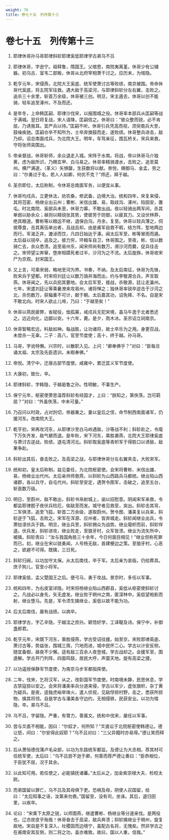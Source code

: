 ```yaml
---
weight: 76
title: 卷七十五　列传第十三
---
```


# 卷七十五　列传第十三

1. <span id="卷七十五　列传第十三-1"></span>
耶律休哥孙马哥耶律斜轸耶律奚低耶律学古弟乌不吕

2. <span id="卷七十五　列传第十三-2"></span>
耶律休哥，字逊宁。祖释鲁，隋国王。父绾思，南院夷离堇。休哥少有公辅器。初乌古、室韦二部叛，休哥从北府宰相萧干讨之。应历末，为惕隐。

3. <span id="卷七十五　列传第十三-3"></span>
乾亨元年，宋侵燕，北院大王奚底、统军使萧讨古等败绩，南京被围。帝命休哥代奚底，将五院军往救。遇大敌于高梁河，与耶律斜轸分左右翼，击败之。追杀三十余里，斩首万余级，休哥被三创。明旦，宋主遁去，休哥以创不能骑，轻车追至涿州，不及而还。

4. <span id="卷七十五　列传第十三-4"></span>
是年冬，上命韩匡嗣、耶律沙伐宋，以报围城之役。休哥率本部兵从匡嗣等战于满城。翌日将复战，宋人请降，匡嗣信之。休哥曰：“彼众整而锐，必不肯屈，乃诱我耳。宜严兵以待。”匡嗣不听。休哥引兵凭高而视，须臾南兵大至，鼓噪疾驰。匡嗣仓卒不知所为，士卒弃旗鼓而走，遂败绩。休哥整兵进击，敌乃却。诏总南面戍兵，为北院大王。明年，车驾亲征，围瓦桥关。宋兵来救，守将张师突围出。

5. <span id="卷七十五　列传第十三-5"></span>
帝亲督战，休哥斩师，余众退走入城。宋阵于水南。将战，帝以休哥马介独黄，虑为敌所识，乃赐玄甲、白马易之。休哥率精骑渡水，击败之，追至莫州。横尸满道，（革义）矢惧罄，生获数将以献。帝悦，赐御马、金盂，劳之曰：“尔勇过于名，若人人如卿，何优不克？”师还，拜于越。

6. <span id="卷七十五　列传第十三-6"></span>
圣宗即位，太后称制，令休哥总南面军务，以便宜从事。

7. <span id="卷七十五　列传第十三-7"></span>
休哥均戍兵，立更休法，劝农桑，修武备，边境大治。统和四年，宋复来侵，其将范密、杨继业出云州；曹彬、米信出雄、易，取歧沟、涿州，陷固安，置屯。时北南院、奚部兵未至，休哥力寡，不敢出战。夜以轻骑出两军间，杀其单弱以胁余众；昼则以精锐张其势，使彼劳于防御，以疲其力。又设伏林莽，绝其粮道。曹彬等以粮运不继，退保白沟。月余，复至。休哥以轻兵薄之，伺彼蓐食，击其离伍单出者，且战且却。由是甫军自救不暇，结方阵，堑地两边而行。军渴乏井，漉淖而饮，凡四日始达于涿。闻太后军至，彬等冒雨而遁。太后益以锐卒，追及之。彼力穷，环粮车自卫，休哥围之。至夜，彬、信以数骑亡去，余众悉溃。追至易州东，闻宋师尚有数万，濒沙河而爨，促兵往击之。宋师望尘奔窜，堕岸相蹂死者过半，沙河为之不流。太后旋旆，休哥收宋尸为京观。封宋国王。

8. <span id="卷七十五　列传第十三-8"></span>
又上言，可乘宋弱，略地至河为界。书奏，不纳。及太后南征，休哥为先锋，败宋兵于望都。时宋将刘廷让以数万骑并海而出，约与李敬源合兵，声言取燕。休哥闻之，先以兵扼其要地。会太后军至，接战，杀敬源，廷让走瀛州。七年，宋遣刘廷让等乘暑潦来攻易州，诸将惮之；独休哥率锐卒逆击于沙河之北，杀伤数万，获辎重不可计，献于朝。太后嘉其功，诏免拜、不名。自是宋不敢北向。时宋人欲止儿啼，乃曰：“于越至矣！”

9. <span id="卷七十五　列传第十三-9"></span>
休哥以燕民疲弊，省赋役，恤孤寡，戒戍兵无犯宋境，虽马牛逸于北者悉还之。远近向化，边鄙以安。十六年，薨。是夕，雨木冰。圣宗诏立祠南京。

10. <span id="卷七十五　列传第十三-10"></span>
休哥智略宏远，料敌如神。每战胜，让功诸将，故士卒乐为之用。身更百战，未尝杀一无辜。二子：高八，官至节度使；高十，终于越。孙马哥。

11. <span id="卷七十五　列传第十三-11"></span>
马哥，字讹特懒。兴宗时，以散职入见。上问：“卿奉佛乎？”对曰：“臣每旦诵太祖、太宗及先臣遗训，未暇奉佛。”

12. <span id="卷七十五　列传第十三-12"></span>
帝悦。清宁中，迁唐古部节度使。咸雍中，累迁匡义军节度使。

13. <span id="卷七十五　列传第十三-13"></span>
大康初，致仕，卒。

14. <span id="卷七十五　列传第十三-14"></span>
耶律斜轸，字韩隐，于越曷鲁之孙。性明敏，不事生产。

15. <span id="卷七十五　列传第十三-15"></span>
保宁元年，枢密使萧思温荐斜轸有经国才，上曰：“朕知之，第佚荡，岂可羁屈？”对曰：“外虽佚荡，中未可量。”

16. <span id="卷七十五　列传第十三-16"></span>
乃召问以时政，占对剀切，帝器重之。妻以皇后之侄，命节制西南面诸军，仍援河东。改南院大王。

17. <span id="卷七十五　列传第十三-17"></span>
乾亨初，宋再攻河东，从耶律沙至白马岭遇敌，沙等战不利；斜轸赴之，令麾下万矢齐发，敌气褫而退。是年秋，宋下河东，乘胜袭燕，北院大王耶律奚底与萧讨古逆战，败绩，退屯清河北。斜轸取奚底等青帜军于得胜口以诱敌，敌果争赴。

18. <span id="卷七十五　列传第十三-18"></span>
斜轸出其后，奋击败之。及高梁之战，与耶律休哥分左右翼夹击，大败宋军。

19. <span id="卷七十五　列传第十三-19"></span>
统和初，皇太后称制，益见委任，为北院枢密使。会宋将曹彬、米信出雄、易，杨继业出代州。太后亲帅师救燕，以斜轸为山西路兵马都统。继业陷山西诸郡，各以兵守，自屯代州。斜轸至安定，遇贺令图军，击破之，追至五台，斩首数万级。

20. <span id="卷七十五　列传第十三-20"></span>
明日，至蔚州，敌不敢出，斜轸书帛射城上，谕以招慰意。阴闻宋军来救，令都监耶律题子夜伏兵险厄，俟敌至而发。城守者见救至，突出。斜轸击其背，二军俱溃，追至飞狐，斩首二万余级，遂取蔚州。贺令图、潘美复以兵来，斜轸逆于飞狐，击败之。宋军在浑源、应州者，皆弃城走。斜轸闻继业出兵，令萧挞凛伏兵于路。明旦，继业兵至，斜轸拥众为战势。继业麾帜而前，斜轸佯退。伏兵发，斜轸进攻，继业败走，至狼牙村，众军皆溃。继业为流矢所中，被擒。斜轸责曰：“汝与我国角胜三十余年，今日何面目相见！”继业但称死罪而已。初，继业在宋以骁勇闻，人号杨无敌，首建梗边之策。至狼牙村，心恶之，欲避不可得。既擒，三日死。

21. <span id="卷七十五　列传第十三-21"></span>
斜轸归阙，以功加守太保。从太后南伐，卒于军。太后亲为哀临，仍给葬具。庶子狗儿，官至小将军。

22. <span id="卷七十五　列传第十三-22"></span>
耶律奚低，孟父楚国王之后。便弓马，勇于攻战。景宗时，多任以军事。

23. <span id="卷七十五　列传第十三-23"></span>
统和四年，为右皮室详隐。时宋将杨继业陷山西郡县，奚低从枢密使斜轸讨之。凡战必以身先，矢无虚发。继业败于朔州之南，匿深林中。奚低望袍影而射，继业堕马。先是，军令须生擒继业，奚低以故不能为功。

24. <span id="卷七十五　列传第十三-24"></span>
后太后南伐，屡有战绩。以病卒。

25. <span id="卷七十五　列传第十三-25"></span>
耶律学古，字乙辛隐，于越洼之庶孙。颖悟好学，工译鞮及诗。保宁中，补御盏郎君。

26. <span id="卷七十五　列传第十三-26"></span>
乾亨元年，宋既下河东，乘胜侵燕，学古受诏往援。始至京，宋败耶律英底、萧讨古等，势益张，围城三周，穴地而进，城中民怀二心。学古以计安反侧，随宜备御，昼夜不少懈。适有敌三百余人夜登城，学古战却之。会援军至，围遂解。学古开门列阵，四面鸣鼓，居民大呼，声震天地。旋有高梁之捷。

27. <span id="卷七十五　列传第十三-27"></span>
以功遥授保静军节度使，为南京马步军都指挥使。

28. <span id="卷七十五　列传第十三-28"></span>
二年，伐宋，乞将汉军，从之，改彰国军节度使。时南境未静，民思休息，学古禁寇掠以安之。会宋将潘美率兵分道来侵，学古以军少，虚张旗帜，杂丁黄为疑兵。是夜，适独虎峪举烽火，遣人侦视，见敌俘掠村野，击之，悉获所掠物，擒其将领。自是学古与潘美各守边约，无相侵轶，民获安业。以功为惕隐，卒。弟乌不吕。

29. <span id="卷七十五　列传第十三-29"></span>
乌不吕，字留隐。严重，有膂力，善属文。统和中伐宋，屡任以军事。

30. <span id="卷七十五　列传第十三-30"></span>
尝与爻直不相能，因曰：“尔奴才，何所知？”爻直讼于北院枢密使韩德让。德让怒，间曰：“尔安得此奴耶？”乌不吕对曰：“三父异籍时亦易得。”德让笑而释之。

31. <span id="卷七十五　列传第十三-31"></span>
后从萧恒德伐蒲卢毛朵部，以功为东路统军都监。及德让为大丞相，荐其材可任统军使，太后曰：“乌不吕尝不逊于卿，何善而荐严德让奏曰：“臣恭相位，于臣犹不屈，况于其余。

32. <span id="卷七十五　列传第十三-32"></span>
以此知可用。若任使之，必能镇抚诸蕃。”太后从之，加金紫崇禄大夫、检校太尉。

33. <span id="卷七十五　列传第十三-33"></span>
而弟国留以罪亡，乌不吕及其母俱下吏。恐祸及母，阴使人召国留，给曰：“太后知事之诬，汝第来勿畏。”国留至，没有司，坐诛。其后，退归田里，以疾卒。

34. <span id="卷七十五　列传第十三-34"></span>
论曰：“宋乘下太原之锐，以师围燕，继遣曹彬、杨继业等分道来伐。是两役也，辽亦炭皮乎殆哉！休哥奋击于高梁，敌兵奔溃；斜轸擒继业于朔州，旋复故地。宋自是不复深入，社稷固而边境宁，虽配古名将，无愧矣。然非学古之在甫南安其反侧，则二将之功，盖亦难致。故曰，国以人重，信哉。”
